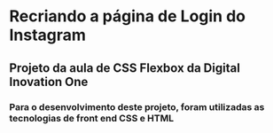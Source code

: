 # Recriando a página de Login do Instagram
## Projeto da aula de CSS Flexbox da Digital Inovation One
### Para o desenvolvimento deste projeto, foram utilizadas as tecnologias de front end CSS e HTML